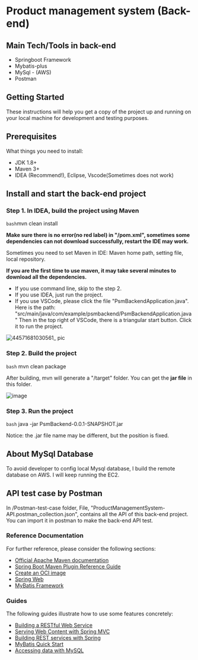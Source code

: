 # Product management system (Back-end)

## Main Tech/Tools in back-end
* Springboot Framework
* Mybatis-plus
* MySql - (AWS)
* Postman

## Getting Started
These instructions will help you get a copy of the project up and running on your local machine for development and testing purposes.

## Prerequisites
What things you need to install:

* JDK 1.8+
* Maven 3+
* IDEA (Recommend!), Eclipse, Vscode(Sometimes does not work)

## Install and start the back-end project

### Step 1. In IDEA, build the project using Maven

```bash```mvn clean install

**Make sure there is no error(no red label) in "/pom.xml", 
sometimes some dependencies can not download successfully, restart the IDE may work.**

Sometimes you need to set Maven in IDE: Maven home path, setting file, local repository. 

**If you are the first time to use maven, it may take several minutes to download all the dependencies.**

* If you use command line, skip to the step 2.
* If you use IDEA, just run the project.
* If you use VSCode, please click the file "PsmBackendApplication.java". 
Here is the path: "src/main/java/com/example/psmbackend/PsmBackendApplication.java"
Then in the top right of VSCode, there is a triangular start button. Click it to run the project. 

![44571681030561_ pic](https://user-images.githubusercontent.com/87680634/230778206-6f1f6a5f-6f40-4f7f-a616-bbf60a4682f3.jpg)


### Step 2. Build the project
```bash``` mvn clean package

After building, mvn will generate a "/target" folder. You can get the **jar file** in this folder. 

![image](https://user-images.githubusercontent.com/87680634/230778347-51d7f765-ead2-4551-ab1d-624bc61baaec.png)



### Step 3. Run the project

```bash``` java -jar PsmBackend-0.0.1-SNAPSHOT.jar

Notice: the .jar file name may be different, but the position is fixed. 



## About MySql Database 

To avoid developer to config local Mysql database, I build the remote database on AWS.
I will keep running the EC2. 


## API test case by Postman
In /Postman-test-case folder, File, "ProductManagementSystem-API.postman_collection.json", contains all the API of this back-end project.
You can import it in postman to make the back-end API test. 


### Reference Documentation

For further reference, please consider the following sections:

* [Official Apache Maven documentation](https://maven.apache.org/guides/index.html)
* [Spring Boot Maven Plugin Reference Guide](https://docs.spring.io/spring-boot/docs/2.7.11-SNAPSHOT/maven-plugin/reference/html/)
* [Create an OCI image](https://docs.spring.io/spring-boot/docs/2.7.11-SNAPSHOT/maven-plugin/reference/html/#build-image)
* [Spring Web](https://docs.spring.io/spring-boot/docs/2.7.11-SNAPSHOT/reference/htmlsingle/#web)
* [MyBatis Framework](https://mybatis.org/spring-boot-starter/mybatis-spring-boot-autoconfigure/)

### Guides

The following guides illustrate how to use some features concretely:

* [Building a RESTful Web Service](https://spring.io/guides/gs/rest-service/)
* [Serving Web Content with Spring MVC](https://spring.io/guides/gs/serving-web-content/)
* [Building REST services with Spring](https://spring.io/guides/tutorials/rest/)
* [MyBatis Quick Start](https://github.com/mybatis/spring-boot-starter/wiki/Quick-Start)
* [Accessing data with MySQL](https://spring.io/guides/gs/accessing-data-mysql/)
